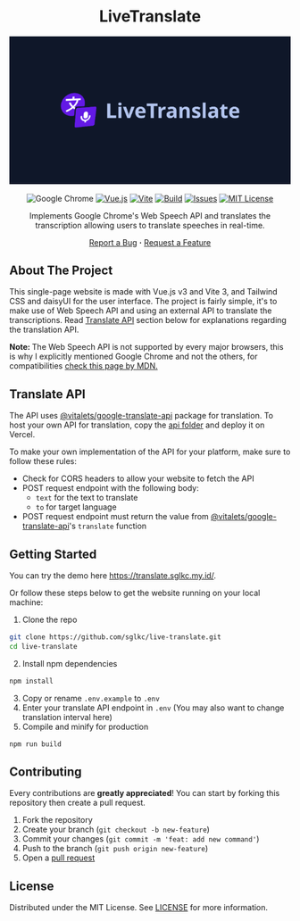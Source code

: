 <div align="center">
  <h1>LiveTranslate</h1>
  <img src="public/thumbnail.png?raw=true" alt="LiveTranslate thumbnail">

  ![Google Chrome](https://img.shields.io/badge/Google%20Chrome-33-4285F4.svg?logo=googlechrome)
  [![Vue.js](https://img.shields.io/badge/Vue.js-v3-4FC08D.svg?logo=vuedotjs)](https://vuejs.org/guide/introduction.html)
  [![Vite](https://img.shields.io/badge/Vite-3-646CFF.svg?logo=Vite)](https://vitejs.dev/guide/)
  [![Build](https://img.shields.io/badge/build-success-success?logo=github)](https://translate.sglkc.my.id)
  [![Issues](https://img.shields.io/github/issues/sglkc/live-translate.svg)](https://github.com/sglkc/live-translate/issues)
  [![MIT License](https://img.shields.io/github/license/sglkc/live-translate.svg)](LICENSE)

  Implements Google Chrome's Web Speech API and translates the transcription allowing users to translate speeches in real-time.

  <a href="https://github.com/sglkc/live-translate/issues">Report a Bug</a>
  <strong>·</strong>
  <a href="https://github.com/sglkc/live-translate/issues">Request a Feature</a>
</div>

## About The Project

This single-page website is made with Vue.js v3 and Vite 3, and Tailwind CSS and daisyUI for the user interface.
The project is fairly simple, it's to make use of Web Speech API and using an external API to translate the transcriptions.
Read [Translate API](#translate-api) section below for explanations regarding the translation API.

<strong>Note: </strong> The Web Speech API is not supported by every major browsers, this is why I explicitly mentioned Google Chrome and not the others,
for compatibilities [check this page by MDN.](https://developer.mozilla.org/en-US/docs/Web/API/Web_Speech_API#browser_compatibility)

## Translate API

The API uses [@vitalets/google-translate-api](https://www.npmjs.com/package/@vitalets/google-translate-api) package for translation.
To host your own API for translation, copy the [api folder](/api) and deploy it on Vercel.

To make your own implementation of the API for your platform, make sure to follow these rules:
- Check for CORS headers to allow your website to fetch the API
- POST request endpoint with the following body:
  - `text` for the text to translate
  - `to` for target language
- POST request endpoint must return the value from [@vitalets/google-translate-api](https://www.npmjs.com/package/@vitalets/google-translate-api)'s `translate` function

## Getting Started

You can try the demo here https://translate.sglkc.my.id/.

Or follow these steps below to get the website running on your local machine:

1. Clone the repo
  ```sh
  git clone https://github.com/sglkc/live-translate.git
  cd live-translate
  ```
2. Install npm dependencies
  ```sh
  npm install
  ```
3. Copy or rename `.env.example` to `.env`
4. Enter your translate API endpoint in `.env` (You may also want to change translation interval here)
5. Compile and minify for production
  ```sh
  npm run build
  ```

## Contributing

Every contributions are **greatly appreciated**! You can start by forking this repository then create a pull request.

1. Fork the repository
2. Create your branch (`git checkout -b new-feature`)
3. Commit your changes (`git commit -m 'feat: add new command'`)
4. Push to the branch (`git push origin new-feature`)
5. Open a [pull request](https://github.com/sglkc/live-translate/pulls)

## License

Distributed under the MIT License. See [LICENSE](LICENSE) for more information.

